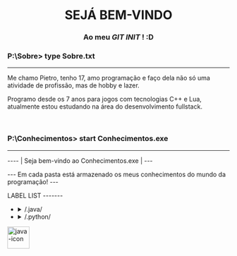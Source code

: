 

<h1 align="center">SEJÁ BEM-VINDO</h1>
<h3 align="center">Ao meu <i> GIT INIT</i> ! :D</h3>
<h3>P:\Sobre> type Sobre.txt</h3>

___


<p>Me chamo Pietro, tenho 17, amo programação e faço dela não só uma atividade de profissão, mas de hobby e lazer. 
  
Programo desde os 7 anos para jogos com tecnologias C++ e Lua, atualmente estou estudando na área do desenvolvimento fullstack.
</p>

<br>

<h3>P:\Conhecimentos> start Conhecimentos.exe</h3>

___

<p> ---- | Seja bem-vindo ao Conhecimentos.exe | --- </p>
<p> --- Em cada pasta está armazenado os meus conhecimentos do mundo da programação! --- </p>
<p> LABEL LIST -------

<ul>
<li><details>
  <summary> /.java/ </summary>
  <br>
  <p>System.out.print( " SOBRE A LINGUAGEM: Uma consolidada linguagem de programação para todos os tipos de software e porte ")</p>
  <p>--------------------</p>
  <p>open experiência.java:  Com a certificação Oracle Foundations, muita prática e café... (se você me entende :D ) venho melhorando e aprimorando meus conhecimentos em Java focando em criação de software
    desktop </p>
  <p>--------------------</p>
  <details>
    <summary>/.java/projetosJava/ </summary>
    <br>
      <p>Ainda vazio.... :(</p>
</details></li>

<li><details>
  <summary> /.python/ </summary>
  <br>
  <p>print( ' SOBRE A LINGUAGEM: Uma ótima linguagem de programação para automação e machine learning ')</p>
  <p>--------------------</p>
  <p>open experiência.py:  Com o aprendizado solitário :( e grátis da tão conhecida internet, python foi a minha primeira linguagem de realmente entendimento para lógica de programação e resolução de problemas, hoje focando em automação de processos e conexão com bancos de dados </p>
  <p>--------------------</p>
  <details>
    <summary>/.java/projetosPython/ </summary>
    <br>
      <p>Ainda vazio.... :(</p>
</details></li>

</ul>
<a href='https://postimg.cc/YvSGR653' target='_blank'><img height="50px" width="50px" src='https://i.postimg.cc/YvSGR653/java-icon.png' border='0' alt='java-icon'/></a>
